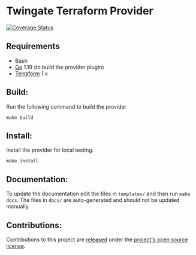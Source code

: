 
Twingate Terraform Provider
==================

[![Coverage Status](https://coveralls.io/repos/github/Twingate/terraform-provider-twingate/badge.svg?branch=main&t=rqgifB)](https://coveralls.io/github/Twingate/terraform-provider-twingate?branch=main)

Requirements
------------

-   Bash
-	[Go](https://golang.org/doc/install) 1.19 (to build the provider plugin)
-	[Terraform](https://www.terraform.io/downloads.html) 1.x

## Build: 

Run the following command to build the provider

```shell
make build
```

## Install:

Install the provider for local testing.

```shell
make install
```

## Documentation:

To update the documentation edit the files in `templates/` and then run `make docs`.  The files in `docs/` are auto-generated and should not be updated manually.

## Contributions:

Contributions to this project are [released](https://help.github.com/articles/github-terms-of-service/#6-contributions-under-repository-license) under the [project's open source license](LICENSE).
